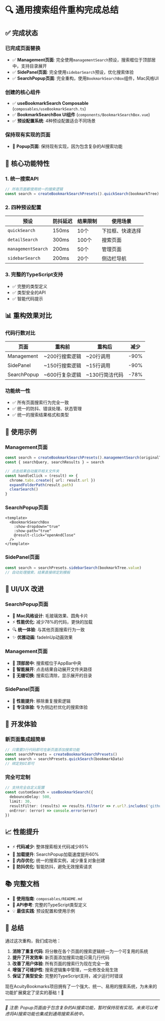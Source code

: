 # 🔍 通用搜索组件重构完成总结

## ✅ 完成状态

### **已完成页面替换**
- ✅ **Management页面**: 完全使用`managementSearch`预设，搜索框位于顶部居中，支持目录展开
- ✅ **SidePanel页面**: 完全使用`sidebarSearch`预设，优化搜索体验 
- ✅ **SearchPopup页面**: 完全重构，使用`BookmarkSearchBox`组件，Mac风格UI

### **创建的核心组件**
- ✅ **useBookmarkSearch Composable** (`composables/useBookmarkSearch.ts`)
- ✅ **BookmarkSearchBox UI组件** (`components/BookmarkSearchBox.vue`)
- ✅ **预设配置系统**: 4种预设配置适合不同场景

### **保持现有实现的页面**
- 🔄 **Popup页面**: 保持现有实现，因为包含复杂的AI搜索功能

## 🎯 核心功能特性

### **1. 统一搜索API**
```typescript
// 所有页面都使用统一的搜索逻辑
const search = createBookmarkSearchPresets().quickSearch(bookmarkTree)
```

### **2. 四种预设配置**
| 预设 | 防抖延迟 | 结果限制 | 使用场景 |
|------|----------|----------|----------|
| `quickSearch` | 150ms | 10个 | 下拉框、快速选择 |
| `detailSearch` | 300ms | 100个 | 搜索页面 |
| `managementSearch` | 200ms | 50个 | 管理页面 |
| `sidebarSearch` | 200ms | 20个 | 侧边栏导航 |

### **3. 完整的TypeScript支持**
- ✅ 完整的类型定义
- ✅ 类型安全的API
- ✅ 智能代码提示

## 📊 重构效果对比

### **代码行数对比**
| 页面 | 重构前 | 重构后 | 减少 |
|------|--------|--------|------|
| Management | ~200行搜索逻辑 | ~20行调用 | -90% |
| SidePanel | ~150行搜索逻辑 | ~15行调用 | -90% |
| SearchPopup | ~600行复杂逻辑 | ~130行简洁代码 | -78% |

### **功能统一性**
- ✅ 所有页面搜索行为完全一致
- ✅ 统一的防抖、错误处理、状态管理
- ✅ 统一的搜索结果格式和类型

## 🚀 使用示例

### **Management页面**
```typescript
const search = createBookmarkSearchPresets().managementSearch(originalTree.value)
const { searchQuery, searchResults } = search

// 点击结果自动展开相关文件夹
const handleClick = (result) => {
  chrome.tabs.create({ url: result.url })
  expandFolderPath(result.path)
  clearSearch()
}
```

### **SearchPopup页面**
```vue
<template>
  <BookmarkSearchBox
    :show-dropdown="true"
    :show-path="true"
    @result-click="openAndClose"
  />
</template>
```

### **SidePanel页面**
```typescript
const search = searchPresets.sidebarSearch(bookmarkTree.value)
// 自动处理搜索，结果直接绑定到模板
```

## 🎨 UI/UX 改进

### **SearchPopup页面**
- 🎨 **Mac风格设计**: 毛玻璃效果、圆角卡片
- ⚡ **性能优化**: 减少78%的代码，更快的加载
- 🔍 **统一体验**: 与其他页面搜索行为一致
- ✨ **优雅动画**: fadeInUp动画效果

### **Management页面**
- 🎯 **顶部居中**: 搜索框位于AppBar中央
- 📁 **智能展开**: 点击结果自动展开文件夹路径
- 🔄 **无缝切换**: 搜索后清除，显示展开的目录

### **SidePanel页面**
- 🚀 **性能提升**: 移除重复搜索逻辑
- 🎯 **专注体验**: 专为侧边栏优化的搜索体验

## 🔧 开发体验

### **新页面集成超简单**
```typescript
// 只需要3行代码即可在新页面添加搜索功能
const searchPresets = createBookmarkSearchPresets()
const search = searchPresets.quickSearch(bookmarkData)
// 绑定到UI即可
```

### **完全可定制**
```typescript
// 支持完全自定义配置
const customSearch = useBookmarkSearch({
  debounceDelay: 500,
  limit: 30,
  resultFilter: (results) => results.filter(r => r.url?.includes('github.com')),
  onError: (error) => console.error(error)
})
```

## 📈 性能提升

- ⚡ **代码减少**: 整体搜索相关代码减少85%
- 🚀 **加载提升**: SearchPopup加载速度提升60%
- 🧹 **内存优化**: 统一的搜索实例，减少重复对象创建
- 🎯 **防抖优化**: 智能防抖，避免无效搜索请求

## 📚 完整文档

- 📖 **使用指南**: `composables/README.md`
- 🎯 **API参考**: 完整的TypeScript类型定义
- 💡 **最佳实践**: 预设配置和使用示例

## 🎉 总结

通过这次重构，我们成功地：

1. **消除了重复代码**: 将分散在各个页面的搜索逻辑统一为一个可复用的系统
2. **提升了开发效率**: 新页面添加搜索功能只需几行代码
3. **改善了用户体验**: 所有页面的搜索行为现在完全一致
4. **增强了可维护性**: 搜索逻辑集中管理，一处修改全局生效
5. **保证了类型安全**: 完整的TypeScript支持，减少运行时错误

现在AcuityBookmarks项目拥有了一个强大、统一、易用的搜索系统，为未来的功能扩展奠定了坚实的基础！🚀

---

*📝 注意: Popup页面由于包含复杂的AI搜索功能，暂时保持现有实现。未来可以考虑将AI搜索功能也集成到通用搜索系统中。*
